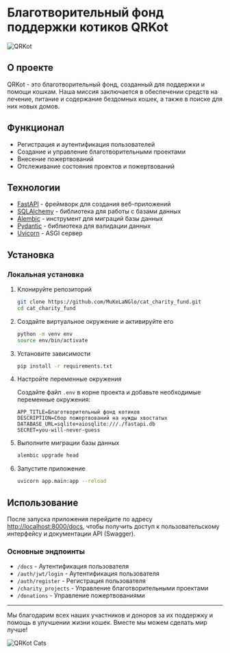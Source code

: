 # Благотворительный фонд поддержки котиков QRKot

![QRKot](https://example.com/logo.png)

## О проекте

QRKot - это благотворительный фонд, созданный для поддержки и помощи кошкам. Наша миссия заключается в обеспечении средств на лечение, питание и содержание бездомных кошек, а также в поиске для них новых домов.

## Функционал

- Регистрация и аутентификация пользователей
- Создание и управление благотворительными проектами
- Внесение пожертвований
- Отслеживание состояния проектов и пожертвований

## Технологии

- [FastAPI](https://fastapi.tiangolo.com/) - фреймворк для создания веб-приложений
- [SQLAlchemy](https://www.sqlalchemy.org/) - библиотека для работы с базами данных
- [Alembic](https://alembic.sqlalchemy.org/) - инструмент для миграций базы данных
- [Pydantic](https://pydantic-docs.helpmanual.io/) - библиотека для валидации данных
- [Uvicorn](https://www.uvicorn.org/) - ASGI сервер

## Установка

### Локальная установка

1. Клонируйте репозиторий

   ```bash
   git clone https://github.com/MuKeLaNGlo/cat_charity_fund.git
   cd cat_charity_fund
   ```

2. Создайте виртуальное окружение и активируйте его

   ```bash
   python -m venv env
   source env/bin/activate
   ```

3. Установите зависимости

   ```bash
   pip install -r requirements.txt
   ```

4. Настройте переменные окружения

   Создайте файл `.env` в корне проекта и добавьте необходимые переменные окружения:

    ```env
    APP_TITLE=Благотворительный фонд котиков
    DESCRIPTION=Сбор пожертвований на нужды хвостатых
    DATABASE_URL=sqlite+aiosqlite:///./fastapi.db
    SECRET=you-will-never-guess
    ```

5. Выполните миграции базы данных

   ```bash
   alembic upgrade head
   ```

6. Запустите приложение

   ```bash
   uvicorn app.main:app --reload
   ```

## Использование

После запуска приложения перейдите по адресу [http://localhost:8000/docs](http://localhost:8000/docs), чтобы получить доступ к пользовательскому интерфейсу и документации API (Swagger).

### Основные эндпоинты
- `/docs` - Аутентификация пользователя
- `/auth/jwt/login` - Аутентификация пользователя
- `/auth/register` - Регистрация пользователя
- `/charity_projects` - Управление благотворительными проектами
- `/donations` - Управление пожертвованиями

---

Мы благодарим всех наших участников и доноров за их поддержку и помощь в улучшении жизни кошек. Вместе мы можем сделать мир лучше!

![QRKot Cats](https://upload.wikimedia.org/wikipedia/commons/5/53/Sheba1.JPG)
